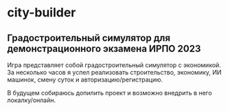 city-builder
===
Градостроительный симулятор для демонстрационного экзамена ИРПО 2023
---
Игра представляет собой градостроительный симулятор с экономикой. За несколько часов я успел реализовать строительство, экономику, ИИ машинок, смену суток и авторизацию/регистрацию.

В будущем собираюсь допилить проект и возможно внедрить в него локалку/онлайн.
